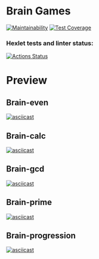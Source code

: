 # Brain Games

[![Maintainability](https://api.codeclimate.com/v1/badges/2d78515f8c41461ce5cf/maintainability)](https://codeclimate.com/github/AndrewTheJeweler/frontend-project-44/maintainability)
[![Test Coverage](https://api.codeclimate.com/v1/badges/2d78515f8c41461ce5cf/test_coverage)](https://codeclimate.com/github/AndrewTheJeweler/frontend-project-44/test_coverage)

### Hexlet tests and linter status:

[![Actions Status](https://github.com/AndrewTheJeweler/frontend-project-44/actions/workflows/hexlet-check.yml/badge.svg)](https://github.com/AndrewTheJeweler/frontend-project-44/actions)

# Preview
## Brain-even
[![asciicast](https://asciinema.org/a/yutc4lvpNUlhdPg7KFYmPdHT4.svg)](https://asciinema.org/a/yutc4lvpNUlhdPg7KFYmPdHT4)

## Brain-calc
[![asciicast](https://asciinema.org/a/QtulOD9Irwr4tDk5ITMEPTpzP.svg)](https://asciinema.org/a/QtulOD9Irwr4tDk5ITMEPTpzP)
<script src="https://asciinema.org/a/QtulOD9Irwr4tDk5ITMEPTpzP.js" id="asciicast-QtulOD9Irwr4tDk5ITMEPTpzP" async="true"></script>

## Brain-gcd
[![asciicast](https://asciinema.org/a/ru3xOKAHMAly8a6epPnZ6KjNT.svg)](https://asciinema.org/a/ru3xOKAHMAly8a6epPnZ6KjNT)

## Brain-prime
[![asciicast](https://asciinema.org/a/zrXBuvLTib3iMxNxSUmB2gvc5.svg)](https://asciinema.org/a/zrXBuvLTib3iMxNxSUmB2gvc5)

## Brain-progression
[![asciicast](https://asciinema.org/a/Y9Z9qq0lRTiVFKxB1bXHcoeIJ.svg)](https://asciinema.org/a/Y9Z9qq0lRTiVFKxB1bXHcoeIJ)

